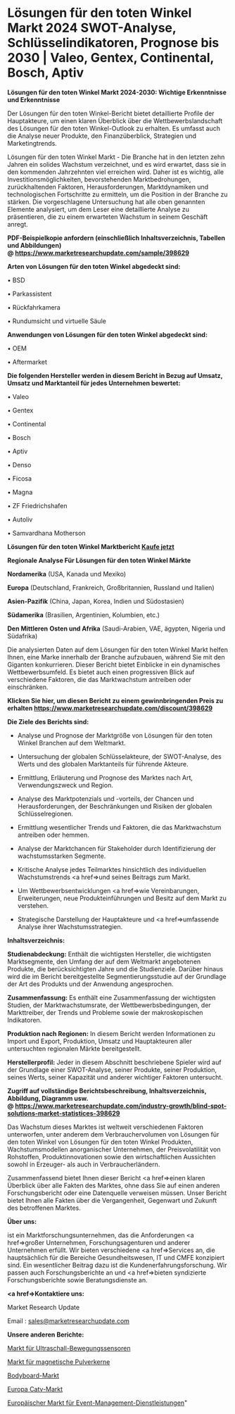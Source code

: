 # Lösungen für den toten Winkel Markt 2024 SWOT-Analyse, Schlüsselindikatoren, Prognose bis 2030 | Valeo, Gentex, Continental, Bosch, Aptiv

<strong>Lösungen für den toten Winkel Markt 2024-2030: Wichtige Erkenntnisse und Erkenntnisse</strong>

Der Lösungen für den toten Winkel-Bericht bietet detaillierte Profile der Hauptakteure, um einen klaren Überblick über die Wettbewerbslandschaft des Lösungen für den toten Winkel-Outlook zu erhalten. Es umfasst auch die Analyse neuer Produkte, den Finanzüberblick, Strategien und Marketingtrends.

Lösungen für den toten Winkel Markt - Die Branche hat in den letzten zehn Jahren ein solides Wachstum verzeichnet, und es wird erwartet, dass sie in den kommenden Jahrzehnten viel erreichen wird. Daher ist es wichtig, alle Investitionsmöglichkeiten, bevorstehenden Marktbedrohungen, zurückhaltenden Faktoren, Herausforderungen, Marktdynamiken und technologischen Fortschritte zu ermitteln, um die Position in der Branche zu stärken. Die vorgeschlagene Untersuchung hat alle oben genannten Elemente analysiert, um dem Leser eine detaillierte Analyse zu präsentieren, die zu einem erwarteten Wachstum in seinem Geschäft anregt.

<strong><b>PDF-Beispielkopie anfordern (einschließlich Inhaltsverzeichnis, Tabellen und Abbildungen) @ </b></strong><strong><a href=https://www.marketresearchupdate.com/sample/398629><strong>https://www.marketresearchupdate.com/sample/398629</u></a></strong></strong>

<strong>Arten von Lösungen für den toten Winkel abgedeckt sind:</strong>

• BSD

• Parkassistent

• Rückfahrkamera

• Rundumsicht und virtuelle Säule

<strong>Anwendungen von Lösungen für den toten Winkel abgedeckt sind:</strong>

• OEM

• Aftermarket

<strong>Die folgenden Hersteller werden in diesem Bericht in Bezug auf Umsatz, Umsatz und Marktanteil für jedes Unternehmen bewertet:</strong>

• Valeo

• Gentex

• Continental

• Bosch

• Aptiv

• Denso

• Ficosa

• Magna

• ZF Friedrichshafen

• Autoliv

• Samvardhana Motherson

<strong>Lösungen für den toten Winkel Marktbericht <a href=https://www.marketresearchupdate.com/buynow/398629>Kaufe jetzt</a></strong>

<strong>Regionale Analyse Für Lösungen für den toten Winkel Märkte</strong>

<strong>Nordamerika</strong> (USA, Kanada und Mexiko)

<strong>Europa</strong> (Deutschland, Frankreich, Großbritannien, Russland und Italien)

<strong>Asien-Pazifik</strong> (China, Japan, Korea, Indien und Südostasien)

<strong>Südamerika</strong> (Brasilien, Argentinien, Kolumbien, etc.)

<strong>Den Mittleren</strong> <strong>Osten und Afrika</strong> (Saudi-Arabien, VAE, ägypten, Nigeria und Südafrika)

Die analysierten Daten auf dem Lösungen für den toten Winkel Markt helfen Ihnen, eine Marke innerhalb der Branche aufzubauen, während Sie mit den Giganten konkurrieren. Dieser Bericht bietet Einblicke in ein dynamisches Wettbewerbsumfeld. Es bietet auch einen progressiven Blick auf verschiedene Faktoren, die das Marktwachstum antreiben oder einschränken.

<strong>Klicken Sie hier, um diesen Bericht zu einem gewinnbringenden Preis zu erhalten
</strong><strong><a href=https://www.marketresearchupdate.com/discount/398629>https://www.marketresearchupdate.com/discount/398629</b></u></strong></a>

<strong>Die Ziele des Berichts sind:</strong>

- Analyse und Prognose der Marktgröße von Lösungen für den toten Winkel Branchen auf dem Weltmarkt.

- Untersuchung der globalen Schlüsselakteure, der SWOT-Analyse, des Werts und des globalen Marktanteils für führende Akteure.

- Ermittlung, Erläuterung und Prognose des Marktes nach Art, Verwendungszweck und Region.

- Analyse des Marktpotenzials und -vorteils, der Chancen und Herausforderungen, der Beschränkungen und Risiken der globalen Schlüsselregionen.

- Ermittlung wesentlicher Trends und Faktoren, die das Marktwachstum antreiben oder hemmen.

- Analyse der Marktchancen für Stakeholder durch Identifizierung der wachstumsstarken Segmente.

- Kritische Analyse jedes Teilmarktes hinsichtlich des individuellen Wachstumstrends <a href=>und</a> seines Beitrags zum Markt.

- Um Wettbewerbsentwicklungen <a href=>wie</a> Vereinbarungen, Erweiterungen, neue Produkteinführungen und Besitz auf dem Markt zu verstehen.

- Strategische Darstellung der Hauptakteure und <a href=>umfas</a>sende Analyse ihrer Wachstumsstrategien.

<strong>Inhaltsverzeichnis:</strong>

<strong>Studienabdeckung:</strong> Enthält die wichtigsten Hersteller, die wichtigsten Marktsegmente, den Umfang der auf dem Weltmarkt angebotenen Produkte, die berücksichtigten Jahre und die Studienziele. Darüber hinaus wird die im Bericht bereitgestellte Segmentierungsstudie auf der Grundlage der Art des Produkts und der Anwendung angesprochen.

<strong>Zusammenfassung:</strong> Es enthält eine Zusammenfassung der wichtigsten Studien, der Marktwachstumsrate, der Wettbewerbsbedingungen, der Markttreiber, der Trends und Probleme sowie der makroskopischen Indikatoren.

<strong>Produktion nach Regionen:</strong> In diesem Bericht werden Informationen zu Import und Export, Produktion, Umsatz und Hauptakteuren aller untersuchten regionalen Märkte bereitgestellt.

<strong>Herstellerprofil:</strong> Jeder in diesem Abschnitt beschriebene Spieler wird auf der Grundlage einer SWOT-Analyse, seiner Produkte, seiner Produktion, seines Werts, seiner Kapazität und anderer wichtiger Faktoren untersucht.

<strong><b>Zugriff auf vollständige Berichtsbeschreibung, Inhaltsverzeichnis, Abbildung, Diagramm usw. @ </b></strong><strong><a href=https://www.marketresearchupdate.com/industry-growth/blind-spot-solutions-market-statistices-398629>https://www.marketresearchupdate.com/industry-growth/blind-spot-solutions-market-statistices-398629</a></strong>

Das Wachstum dieses Marktes ist weltweit verschiedenen Faktoren unterworfen, unter anderem dem Verbrauchervolumen von Lösungen für den toten Winkel von Lösungen für den toten Winkel Produkten, Wachstumsmodellen anorganischer Unternehmen, der Preisvolatilität von Rohstoffen, Produktinnovationen sowie den wirtschaftlichen Aussichten sowohl in Erzeuger- als auch in Verbraucherländern.

Zusammenfassend bietet Ihnen dieser Bericht <a href=>einen</a> klaren Überblick über alle Fakten des Marktes, ohne dass Sie auf einen anderen Forschungsbericht oder eine Datenquelle verweisen müssen. Unser Bericht bietet Ihnen alle Fakten über die Vergangenheit, Gegenwart und Zukunft des betroffenen Marktes.

<strong>Über uns:</strong>

 ist ein Marktforschungsunternehmen, das die Anforderungen <a href=>großer</a> Unternehmen, Forschungsagenturen und anderer Unternehmen erfüllt. Wir bieten verschiedene <a href=>Services</a> an, die hauptsächlich für die Bereiche Gesundheitswesen, IT und CMFE konzipiert sind. Ein wesentlicher Beitrag dazu ist die Kundenerfahrungsforschung. Wir passen auch Forschungsberichte an und <a href=>bieten</a> syndizierte Forschungsberichte sowie Beratungsdienste an.

<strong><a href=>Kontaktiere uns:</a></strong>

Market Research Update

Email : sales@marketresearchupdate.com

<strong>Unsere anderen Berichte:</strong>

<a href=https://www.linkedin.com/pulse/ultrasonic-motion-sensor-market-size-growth-set>Markt für Ultraschall-Bewegungssensoren</a>

<a href=https://www.linkedin.com/pulse/magnetics-powder-core-market-2023-analysis-growth>Markt für magnetische Pulverkerne</a>

<a href=https://www.linkedin.com/pulse/bodyboard-market-research-report-reveals-explosive>Bodyboard-Markt</a>

<a href=https://www.linkedin.com/pulse/europe-catv-market-size-analysis-leading-manufacturers>Europa Catv-Markt</a>

<a href=https://www.linkedin.com/pulse/europe-event-management-service-market-2023>Europäischer Markt für Event-Management-Dienstleistungen</a>"
